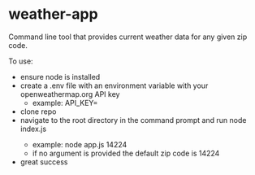# weather-app

Command line tool that provides current weather data for any given zip code.

To use:
  - ensure node is installed
  - create a .env file with an environment variable with your openweathermap.org API key
    - example: API_KEY=<your openweathermap.org API key>
  - clone repo
  - navigate to the root directory in the command prompt and run node index.js <zip code>
    - example: node app.js 14224
    - if no argument is provided the default zip code is 14224
  - great success
  
